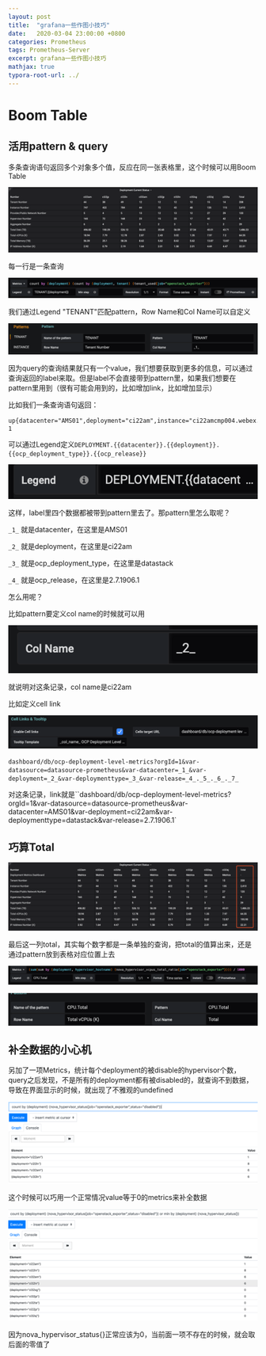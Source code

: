 ```yaml
---
layout: post
title:  "grafana一些作图小技巧"
date:   2020-03-04 23:00:00 +0800
categories: Prometheus
tags: Prometheus-Server
excerpt: grafana一些作图小技巧
mathjax: true
typora-root-url: ../
---
```


# Boom Table

## 活用pattern & query

多条查询语句返回多个对象多个值，反应在同一张表格里，这个时候可以用Boom Table

![image-20200304143954327](/../assets/images/image-20200304143954327.png)

每一行是一条查询

![image-20200304144027291](/../assets/images/image-20200304144027291.png)

我们通过Legend "TENANT"匹配pattern，Row Name和Col Name可以自定义

![image-20200304144205511](/../assets/images/image-20200304144205511.png)

因为query的查询结果就只有一个value，我们想要获取到更多的信息，可以通过查询返回的label来取。但是label不会直接带到pattern里，如果我们想要在pattern里用到（很有可能会用到的，比如增加link，比如增加显示）

比如我们一条查询语句返回：

```shell
up{datacenter="AMS01",deployment="ci22am",instance="ci22amcmp004.webex.com:9183",job="openstack_exporter",ocp_deployment_type="datastack",ocp_release="2.7.1906.1"}  1
```

可以通过Legend定义`DEPLOYMENT.{{datacenter}}.{{deployment}}.{{ocp_deployment_type}}.{{ocp_release}}`

![image-20200304153807302](/../assets/images/image-20200304153807302.png)

这样，label里四个数据都被带到pattern里去了。那pattern里怎么取呢？

`_1_` 就是datacenter，在这里是AMS01

`_2_` 就是deployment，在这里是ci22am

`_3_` 就是ocp_deployment_type，在这里是datastack

`_4_` 就是ocp_release，在这里是2.7.1906.1

怎么用呢？

比如pattern要定义col name的时候就可以用

![image-20200304154037726](/../assets/images/image-20200304154037726.png)

就说明对这条记录，col name是ci22am

比如定义cell link

![image-20200304154113658](/../assets/images/image-20200304154113658.png)

`dashboard/db/ocp-deployment-level-metrics?orgId=1&var-datasource=datasource-prometheus&var-datacenter=_1_&var-deployment=_2_&var-deploymenttype=_3_&var-release=_4_._5_._6_._7_`

对这条记录，link就是``dashboard/db/ocp-deployment-level-metrics?orgId=1&var-datasource=datasource-prometheus&var-datacenter=AMS01&var-deployment=ci22am&var-deploymenttype=datastack&var-release=2.7.1906.1`

## 巧算Total

![image-20200304154903119](/../assets/images/image-20200304154903119.png)

最后这一列total，其实每个数字都是一条单独的查询，把total的值算出来，还是通过pattern放到表格对应位置上去

![image-20200304155843374](/../assets/images/image-20200304155843374.png)

![image-20200304155905453](/../assets/images/image-20200304155905453.png)

## 补全数据的小心机

另加了一项Metrics，统计每个deployment的被disable的hypervisor个数，query之后发现，不是所有的deployment都有被disabled的，就查询不到数据，导致在界面显示的时候，就出现了不雅观的undefined

![image-20200304191428291](/../assets/images/image-20200304191428291.png)

这个时候可以巧用一个正常情况value等于0的metrics来补全数据

![image-20200304191550096](/../assets/images/image-20200304191550096.png)

因为nova_hypervisor_status{}正常应该为0，当前面一项不存在的时候，就会取后面的零值了